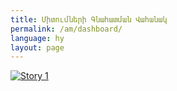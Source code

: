 ```yaml
---
title: Միտումների Գնահատման Վահանակ
permalink: /am/dashboard/
language: hy
layout: page
---
```

<div class='tableauPlaceholder' id='viz1710329228303' style='position: relative'>
    <noscript>
        <a href=''>
            <img alt='Story 1 ' src='https:&#47;&#47;public.tableau.com&#47;static&#47;images&#47;SD&#47;SDG-ARM-2024&#47;Story1&#47;1_rss.png' style='border: none' />
        </a>
    </noscript>
    <object class='tableauViz' style='display:none;'>
        <param name='host_url' value='https%3A%2F%2Fpublic.tableau.com%2F' />
        <param name='embed_code_version' value='3' />
        <param name='site_root' value='' />
        <param name='name' value='SDG-ARM-2024&#47;Story1' />
        <param name='tabs' value='no' />
        <param name='toolbar' value='yes' />
        <param name='static_image' value='https:&#47;&#47;public.tableau.com&#47;static&#47;images&#47;SD&#47;SDG-ARM-2024&#47;Story1&#47;1.png' />
        <param name='animate_transition' value='yes' />
        <param name='display_static_image' value='yes' />
        <param name='display_spinner' value='yes' />
        <param name='display_overlay' value='yes' />
        <param name='display_count' value='yes' />
        <param name='language' value='de-DE' />
    </object>
</div>
<script type='text/javascript'>
    var divElement = document.getElementById('viz1710329228303');
    var vizElement = divElement.getElementsByTagName('object')[0];
    vizElement.style.width='1116px';
    vizElement.style.height='1091px';
    var scriptElement = document.createElement('script');
    scriptElement.src = 'https://public.tableau.com/javascripts/api/viz_v1.js';
    vizElement.parentNode.insertBefore(scriptElement, vizElement);
</script>
